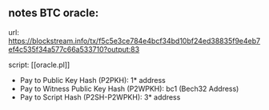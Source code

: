 ---
---
## notes BTC oracle:

url: https://blockstream.info/tx/f5c5e3ce784e4bcf34bd10bf24ed38835f9e4eb7ef4c535f34a577c66a533710?output:83

script: [[oracle.pl]]

- Pay to Public Key Hash (P2PKH): 1* address 
- Pay to Witness Public Key Hash (P2WPKH): bc1 (Bech32 Address)
- Pay to Script Hash (P2SH-P2WPKH): 3* address

